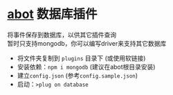 # [abot](https://github.com/takayama-lily/abot) 数据库插件

将事件保存到数据库，以供其它插件查询  
暂时只支持mongodb，你可以编写driver来支持其它数据库

* 将文件夹复制到 `plugins` 目录下 (或使用软链接)
* 安装依赖：`npm i mongodb` (建议在abot根目录安装)
* 建立`config.json` (参考`config.sample.json`)
* 启动：`>plug on database`
